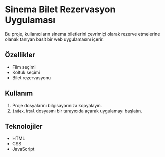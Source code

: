 # Sinema Bilet Rezervasyon Uygulaması

Bu proje, kullanıcıların sinema biletlerini çevrimiçi olarak rezerve etmelerine olanak tanıyan basit bir web uygulamasını içerir.

## Özellikler

- Film seçimi
- Koltuk seçimi
- Bilet rezervasyonu

## Kullanım

1. Proje dosyalarını bilgisayarınıza kopyalayın.
2. `index.html` dosyasını bir tarayıcıda açarak uygulamayı başlatın.

## Teknolojiler

- HTML
- CSS
- JavaScript
